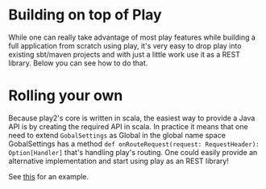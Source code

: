 # Building on top of Play

While one can really take advantage of most play features while building a full application from scratch using play, it's very easy to drop play into existing sbt/maven projects and with just a little work use it as a REST library. Below you can see how to do that.

# Rolling your own

Because play2's core is written in scala, the easiest way to provide a Java API is by creating the required API in scala. In practice it means that one need to extend ```GobalSettings``` as Global in the global name space GobalSettings has a method ``` def onRouteRequest(request: RequestHeader): Option[Handler] ``` that's handling play's routing. One could easily provide an alternative implementation and start using play as an REST library! 

See [this](https://github.com/typesafehub/play2-mini/blob/master/src/main/scala/com/typesafe/play/mini/Setup.scala#L58) for an example.